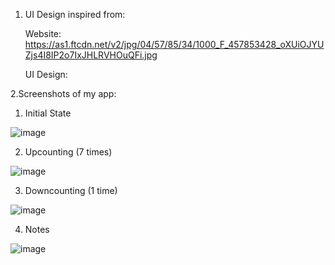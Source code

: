 1. UI Design inspired from:

      Website: https://as1.ftcdn.net/v2/jpg/04/57/85/34/1000_F_457853428_oXUiOJYUZjs4I8IP2o7IxJHLRVHOuQFi.jpg
  
      UI Design: 
      
      
      
2.Screenshots of my app:

   1. Initial State
      
   ![image](https://user-images.githubusercontent.com/72083631/150506161-94315950-1c05-4a78-9eed-02c2a888d5d8.png)

   2. Upcounting (7 times)
      
   ![image](https://user-images.githubusercontent.com/72083631/150506206-a888ca85-1a60-41ba-aafd-19375ebf5321.png)

   3. Downcounting (1 time)
      
   ![image](https://user-images.githubusercontent.com/72083631/150506246-0a969c46-1111-457b-8c82-51b51171adb5.png)

   4. Notes
      
   ![image](https://user-images.githubusercontent.com/72083631/150506395-271d1f0f-b382-46ca-81bd-d2f37168055a.png)
